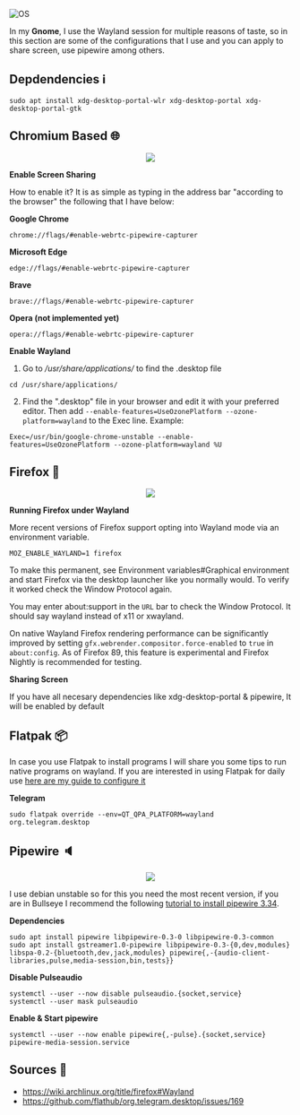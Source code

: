 ![OS](https://img.shields.io/badge/Unstable-%23E0234E.svg?style=for-the-badge&logo=debian&logoColor=white&style=flat)

In my **Gnome**, I use the Wayland session for multiple reasons of taste, so in this section are some of the configurations that I use and you can apply to share screen, use pipewire among others. 

## Depdendencies ℹ️

```
sudo apt install xdg-desktop-portal-wlr xdg-desktop-portal xdg-desktop-portal-gtk
```

## Chromium Based 🌐

<p align='center'>
	<img src='https://raw.githubusercontent.com/HBlanqueto/HBlanqueto/master/wayland/Sharing_screen.png'/>
</p>

**Enable Screen Sharing**

How to enable it? It is as simple as typing in the address bar "according to the browser" the following that I have below:
⠀⠀⠀⠀

**Google Chrome**
```
chrome://flags/#enable-webrtc-pipewire-capturer
```

**Microsoft Edge**
```
edge://flags/#enable-webrtc-pipewire-capturer
```

**Brave**
```
brave://flags/#enable-webrtc-pipewire-capturer
```

**Opera (not implemented yet)**
```
opera://flags/#enable-webrtc-pipewire-capturer
```

**Enable Wayland**
1. Go to */usr/share/applications/* to find the .desktop file
```
cd /usr/share/applications/
```

2. Find the ".desktop" file in your browser and edit it with your preferred editor. Then add `--enable-features=UseOzonePlatform --ozone-platform=wayland` to the Exec line. Example:

```
Exec=/usr/bin/google-chrome-unstable --enable-features=UseOzonePlatform --ozone-platform=wayland %U
```
## Firefox 🦊

<p align='center'>
	<img src='https://raw.githubusercontent.com/HBlanqueto/HBlanqueto/master/wayland/firefox.png'/>
</p>

**Running Firefox under Wayland**

More recent versions of Firefox support opting into Wayland mode via an environment variable.

```
MOZ_ENABLE_WAYLAND=1 firefox
```

To make this permanent, see Environment variables#Graphical environment and start Firefox via the desktop launcher like you normally would. To verify it worked check the Window Protocol again.

You may enter about:support in the `URL` bar to check the Window Protocol. It should say wayland instead of x11 or xwayland.

On native Wayland Firefox rendering performance can be significantly improved by setting `gfx.webrender.compositor.force-enabled` to `true` in `about:config`. As of Firefox 89, this feature is experimental and Firefox Nightly is recommended for testing.

**Sharing Screen**

If you have all necesary dependencies like xdg-desktop-portal & pipewire, It will be enabled by default

## Flatpak 📦

In case you use Flatpak to install programs I will share you some tips to run native programs on wayland. If you are interested in using Flatpak for daily use [here are my guide to configure it](https://github.com/HBlanqueto/dotsbian/wiki/Flatpak)

**Telegram**
```
sudo flatpak override --env=QT_QPA_PLATFORM=wayland org.telegram.desktop
```

## Pipewire 🔈

<p align='center'>
	<img src='https://raw.githubusercontent.com/HBlanqueto/HBlanqueto/master/wayland/pipewire.png'/>
</p>


I use debian unstable so for this you need the most recent version, if you are in Bullseye I recommend the following [tutorial to install pipewire 3.34](https://salmorejogeek.com/2021/08/29/como-instalar-el-ultimo-pipewire-0-3-34-en-debian-11-bullseye-y-ponerlo-como-server-de-audio-por-defecto/).

**Dependencies**
```
sudo apt install pipewire libpipewire-0.3-0 libpipewire-0.3-common
sudo apt install gstreamer1.0-pipewire libpipewire-0.3-{0,dev,modules} libspa-0.2-{bluetooth,dev,jack,modules} pipewire{,-{audio-client-libraries,pulse,media-session,bin,tests}}
```

**Disable Pulseaudio**
```
systemctl --user --now disable pulseaudio.{socket,service}
systemctl --user mask pulseaudio
```

**Enable & Start pipewire**
```
systemctl --user --now enable pipewire{,-pulse}.{socket,service} pipewire-media-session.service
```

## Sources 📃
- https://wiki.archlinux.org/title/firefox#Wayland
- https://github.com/flathub/org.telegram.desktop/issues/169